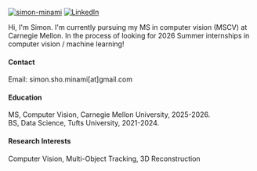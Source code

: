 

[![simon-minami](https://img.shields.io/badge/simon-minami-github-blue?logo=github)](https://github.com/simon-minami)
[![LinkedIn](https://img.shields.io/badge/LinkedIn-Connect-0A66C2?logo=linkedin&logoColor=white)](https://www.linkedin.com/in/simon-minami-7158a61ba/)

Hi, I'm Simon. I'm currently pursuing my MS in computer vision (MSCV) at Carnegie Mellon. 
In the process of looking for 2026 Summer internships in computer vision / machine learning!

#### Contact

Email: simon.sho.minami[at]gmail.com

#### Education
MS, Computer Vision, Carnegie Mellon University, 2025-2026.\
BS, Data Science, Tufts University, 2021-2024.


#### Research Interests
Computer Vision, Multi-Object Tracking, 3D Reconstruction
